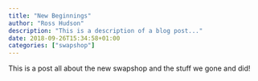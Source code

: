 ```yaml
---
title: "New Beginnings"
author: "Ross Hudson"
description: "This is a description of a blog post..."
date: 2018-09-26T15:34:58+01:00
categories: ["swapshop"]
---
```



This is a post all about the new swapshop and the stuff we gone and did!

